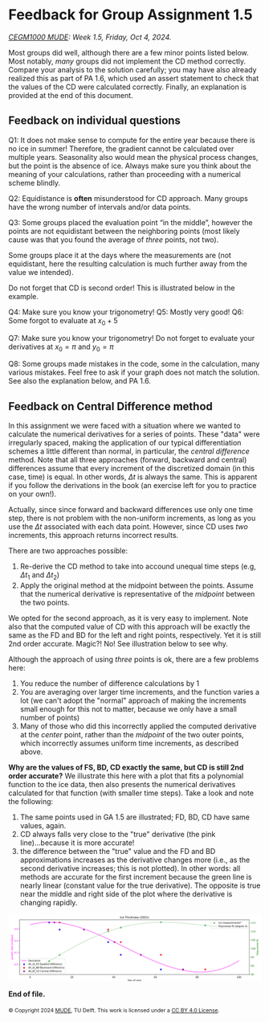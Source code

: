# Feedback for Group Assignment 1.5

*[CEGM1000 MUDE](http://mude.citg.tudelft.nl/): Week 1.5, Friday, Oct 4, 2024.*

Most groups did well, although there are a few minor points listed below. Most notably, _many_ groups did not implement the CD method correctly. Compare your analysis to the solution carefully; you may have also already realized this as part of PA 1.6, which used an assert statement to check that the values of the CD were calculated correctly. Finally, an explanation is provided at the end of this document. 

## Feedback on individual questions

Q1: It does not make sense to compute for the entire year because there is no ice in summer! Therefore, the gradient cannot be calculated over multiple years. Seasonality also would mean the physical process changes, but the point is the absence of ice. Always make sure you think about the meaning of your calculations, rather than proceeding with a numerical scheme blindly. 

Q2: Equidistance is **often** misunderstood for CD approach. Many groups have the wrong number of intervals and/or data points.

Q3: Some groups placed the evaluation point “in the middle”, however the points are not equidistant between the neighboring points (most likely cause was that you found the average of _three_ points, not two).
 
Some groups place it at the days where the measurements are (not equidistant, here the resulting calculation is much further away from the value we intended).
 
Do not forget that CD is second order! This is illustrated below in the example.

Q4: Make sure you know your trigonometry!
Q5: Mostly very good!
Q6: Some forgot to evaluate at $x_0+5$

Q7: Make sure you know your trigonometry! Do not forget to evaluate your derivatives at $x_0= \pi$  and $y_0= \pi$

Q8: Some groups made mistakes in the code, some in the calculation, many various mistakes. Feel free to ask if your graph does not match the solution. See also the explanation below, and PA 1.6.

## Feedback on Central Difference method

In this assignment we were faced with a situation where we wanted to calculate the numerical derivatives for a series of points. These "data" were irregularly spaced, making the application of our typical differentiation schemes a little different than normal, in particular, the _central difference_ method. Note that all three approaches (forward, backward and central) differences assume that every increment of the discretized domain (in this case, time) is equal. In other words, $\Delta t$ is always the same. This is apparent if you follow the derivations in the book (an exercise left for you to practice on your own!).

Actually, since since forward and backward differences use only one time step, there is not problem with the non-uniform increments, as long as you use the $\Delta t$ associated with each data point. However, since CD uses _two_ increments, this approach returns incorrect results.

There are two approaches possible:
1. Re-derive the CD method to take into accound unequal time steps (e.g, $\Delta t_1$ and $\Delta t_2$)
2. Apply the original method at the midpoint between the points. Assume that the numerical derivative is representative of the _midpoint_ between the two points.

We opted for the second approach, as it is very easy to implement. Note also that the computed value of CD with this approach will be exactly the same as the FD and BD for the left and right points, respectively. Yet it is still 2nd order accurate. Magic?! No! See illustration below to see why.

Although the approach of using _three_ points is ok, there are a few problems here:
1. You reduce the number of difference calculations by 1
2. You are averaging over larger time increments, and the function varies a lot (we can't adopt the "normal" approach of making the increments small enough for this not to matter, because we only have a small number of points)
3. Many of those who did this incorrectly applied the computed derivative at the _center_ point, rather than the _midpoint_ of the two outer points, which incorrectly assumes uniform time increments, as described above.

**Why are the values of FS, BD, CD exactly the same, but CD is still 2nd order accurate?** We illustrate this here with a plot that fits a polynomial function to the ice data, then also presents the numerical derivatives calculated for that function (with smaller time steps). Take a look and note the following:

1. The same points used in GA 1.5 are illustrated; FD, BD, CD have same values, again.
2. CD always falls very close to the "true" derivative (the pink line)...because it is more accurate!
3. the difference between the "true" value and the FD and BD approximations increases as the derivative changes more (i.e., as the second derivative increases; this is not plotted). In other words: all methods are accurate for the first increment because the green line is nearly linear (constant value for the true derivative). The opposite is true near the middle and right side of the plot where the derivative is changing rapidly.

![illustration of CD accuracy](./central_diff_illustration.svg)

**End of file.**

<span style="font-size: 75%">
&copy; Copyright 2024 <a rel="MUDE" href="http://mude.citg.tudelft.nl/">MUDE</a>, TU Delft. This work is licensed under a <a rel="license" href="http://creativecommons.org/licenses/by/4.0/">CC BY 4.0 License</a>.